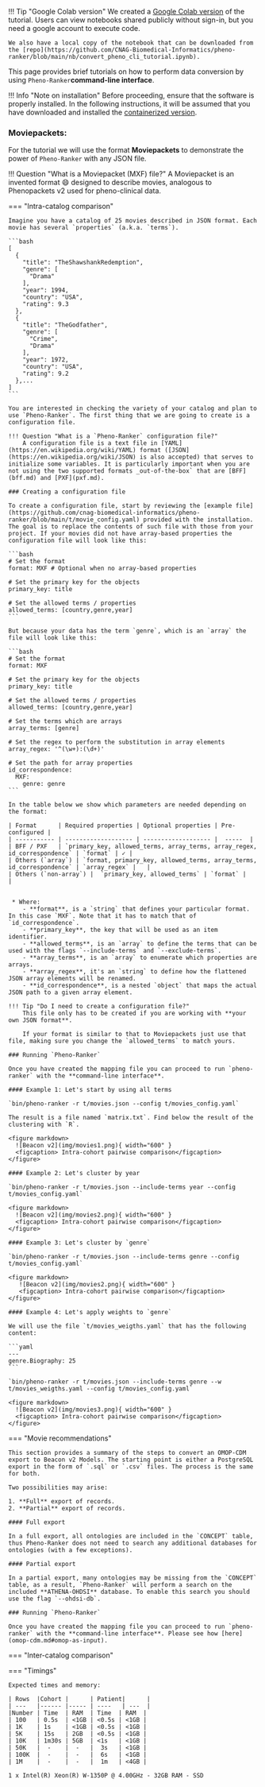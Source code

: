 !!! Tip "Google Colab version"
    We created a [Google Colab version](https://colab.research.google.com/drive/1n3Etu4fnwuDWNveSMb1SzuN50O2a05Rg#scrollTo=8tbJ0f5-hJAB) of the tutorial. Users can view notebooks shared publicly without sign-in, but you need a google account to execute code.

    We also have a local copy of the notebook that can be downloaded from the [repo](https://github.com/CNAG-Biomedical-Informatics/pheno-ranker/blob/main/nb/convert_pheno_cli_tutorial.ipynb). 

This page provides brief tutorials on how to perform data conversion by using `Pheno-Ranker`**command-line interface**.

!!! Info "Note on installation"
    Before proceeding, ensure that the software is properly installed. In the following instructions, it will be assumed that you have downloaded and installed the [containerized version](https://github.com/CNAG-Biomedical-Informatics/pheno-ranker#containerized-recommended-method).

### Moviepackets:

For the tutorial we will use the format **Moviepackets** to demonstrate the power of `Pheno-Ranker` with any JSON file.

!!! Question "What is a Moviepacket (MXF) file?"
    A Moviepacket is an invented format :smile: designed to describe movies, analogous to Phenopackets v2 used for pheno-clinical data.


=== "Intra-catalog comparison"

    Imagine you have a catalog of 25 movies described in JSON format. Each movie has several `properties` (a.k.a. `terms`).

    ```bash
    [
      {
        "title": "TheShawshankRedemption",
        "genre": [
          "Drama"
        ],
        "year": 1994,
        "country": "USA",
        "rating": 9.3
      },
      {
        "title": "TheGodfather",
        "genre": [
          "Crime",
          "Drama"
        ],
        "year": 1972,
        "country": "USA",
        "rating": 9.2
      },...
    ]
    ```

    You are interested in checking the variety of your catalog and plan to use `Pheno-Ranker`. The first thing that we are going to create is a configuration file.

    !!! Question "What is a `Pheno-Ranker` configuration file?"
        A configuration file is a text file in [YAML](https://en.wikipedia.org/wiki/YAML) format ([JSON](https://en.wikipedia.org/wiki/JSON) is also accepted) that serves to initialize some variables. It is particularly important when you are not using the two supported formats _out-of-the-box` that are [BFF](bff.md) and [PXF](pxf.md).

    ### Creating a configuration file

    To create a configuration file, start by reviewing the [example file](https://github.com/cnag-biomedical-informatics/pheno-ranker/blob/main/t/movie_config.yaml) provided with the installation. The goal is to replace the contents of such file with those from your project. If your movies did not have array-based properties the configuration file will look like this:

    ```bash
    # Set the format
    format: MXF # Optional when no array-based properties

    # Set the primary key for the objects
    primary_key: title

    # Set the allowed terms / properties
    allowed_terms: [country,genre,year]
    ```

    But because your data has the term `genre`, which is an `array` the file will look like this:
    
    ```bash
    # Set the format
    format: MXF
    
    # Set the primary key for the objects
    primary_key: title
    
    # Set the allowed terms / properties
    allowed_terms: [country,genre,year]
    
    # Set the terms which are arrays
    array_terms: [genre]
    
    # Set the regex to perform the substitution in array elements
    array_regex: '^(\w+):(\d+)'

    # Set the path for array properties
    id_correspondence:
      MXF:
        genre: genre
    ```

    In the table below we show which parameters are needed depending on the format:

    | Format      | Required properties | Optional properties | Pre-configured |
    | ----------- | ------------------- | ------------------- |  -----  | 
    | BFF / PXF   | `primary_key, allowed_terms, array_terms, array_regex, id_correspondence` | `format` | ✓ |
    | Others (`array`) | `format, primary_key, allowed_terms, array_terms, id_correspondence` | `array_regex` |   |
    | Others (`non-array`) |  `primary_key, allowed_terms` | `format` |   |


     * Where:
        - **format**, is a `string` that defines your particular format. In this case `MXF`. Note that it has to match that of `id_correspondence`.
        - **primary_key**, the key that will be used as an item identifier.
        - **allowed_terms**, is an `array` to define the terms that can be used with the flags `--include-terms` and `--exclude-terms`.
        - **array_terms**, is an `array` to enumerate which properties are arrays.
        - **array_regex**, it's an `string` to define how the flattened JSON array elements will be renamed.
        - **id_correspondence**, is a nested `object` that maps the actual JSON path to a given array element.

    !!! Tip "Do I need to create a configuration file?"
        This file only has to be created if you are working with **your own JSON format**. 

        If your format is similar to that to Moviepackets just use that file, making sure you change the `allowed_terms` to match yours.

    ### Running `Pheno-Ranker`

    Once you have created the mapping file you can proceed to run `pheno-ranker` with the **command-line interface**. 

    #### Example 1: Let's start by using all terms

    `bin/pheno-ranker -r t/movies.json --config t/movies_config.yaml`

    The result is a file named `matrix.txt`. Find below the result of the clustering with `R`.

    <figure markdown>
      ![Beacon v2](img/movies1.png){ width="600" }
      <figcaption> Intra-cohort pairwise comparison</figcaption>
    </figure>

    #### Example 2: Let's cluster by year

    `bin/pheno-ranker -r t/movies.json --include-terms year --config t/movies_config.yaml`

    <figure markdown>
      ![Beacon v2](img/movies2.png){ width="600" }
      <figcaption> Intra-cohort pairwise comparison</figcaption>
    </figure>

    #### Example 3: Let's cluster by `genre`

    `bin/pheno-ranker -r t/movies.json --include-terms genre --config t/movies_config.yaml`

    <figure markdown>
       ![Beacon v2](img/movies2.png){ width="600" }
       <figcaption> Intra-cohort pairwise comparison</figcaption>
    </figure>

    #### Example 4: Let's apply weights to `genre`

    We will use the file `t/movies_weigths.yaml` that has the following content:

    ```yaml
    ---
    genre.Biography: 25
    ```

    `bin/pheno-ranker -r t/movies.json --include-terms genre --w t/movies_weigths.yaml --config t/movies_config.yaml`

    <figure markdown>
      ![Beacon v2](img/movies3.png){ width="600" }
      <figcaption> Intra-cohort pairwise comparison</figcaption>
    </figure>
 
=== "Movie recommendations"

    This section provides a summary of the steps to convert an OMOP-CDM export to Beacon v2 Models. The starting point is either a PostgreSQL export in the form of `.sql` or `.csv` files. The process is the same for both.

    Two possibilities may arise:

    1. **Full** export of records.
    2. **Partial** export of records.

    #### Full export 

    In a full export, all ontologies are included in the `CONCEPT` table, thus Pheno-Ranker does not need to search any additional databases for ontologies (with a few exceptions). 

    #### Partial export

    In a partial export, many ontologies may be missing from the `CONCEPT` table, as a result, `Pheno-Ranker` will perform a search on the included **ATHENA-OHDSI** database. To enable this search you should use the flag `--ohdsi-db`.

    ### Running `Pheno-Ranker`

    Once you have created the mapping file you can proceed to run `pheno-ranker` with the **command-line interface**. Please see how [here](omop-cdm.md#omop-as-input).


=== "Inter-catalog comparison"


=== "Timings"

    Expected times and memory:

    | Rows  |Cohort |      | Patient|      | 
    | ---   |------ |----- | ----   | ---  |
    |Number | Time  | RAM  | Time  | RAM  |
    | 100   | 0.5s  | <1GB | <0.5s | <1GB |
    | 1K    | 1s    | <1GB | <0.5s | <1GB |
    | 5K    | 15s   | 2GB  | <0.5s | <1GB |
    | 10K   | 1m30s | 5GB  | <1s   | <1GB |
    | 50K   |  -    |  -   |  3s   | <1GB |
    | 100K  |  -    |  -   |  6s   | <1GB |
    | 1M    |  -    |  -   |  1m   | <4GB |

    1 x Intel(R) Xeon(R) W-1350P @ 4.00GHz - 32GB RAM - SSD

